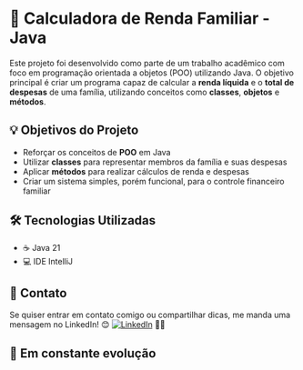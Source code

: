 # 🏡 Calculadora de Renda Familiar - Java

Este projeto foi desenvolvido como parte de um trabalho acadêmico com foco em programação orientada a objetos (POO) utilizando Java. O objetivo principal é criar um programa capaz de calcular a **renda líquida** e o **total de despesas** de uma família, utilizando conceitos como **classes**, **objetos** e **métodos**.

## 💡 Objetivos do Projeto

- Reforçar os conceitos de **POO** em Java
- Utilizar **classes** para representar membros da família e suas despesas
- Aplicar **métodos** para realizar cálculos de renda e despesas
- Criar um sistema simples, porém funcional, para o controle financeiro familiar

## 🛠️ Tecnologias Utilizadas

- ☕ Java 21
- 💻 IDE IntelliJ

## 💬 Contato
 
Se quiser entrar em contato comigo ou compartilhar dicas, me manda uma mensagem no LinkedIn! 😊
[![LinkedIn](https://img.shields.io/badge/LinkedIn-celoselado-blue?logo=linkedin)](https://www.linkedin.com/in/celoselado/) 🐱‍🚀

## 🚧 Em constante evolução
